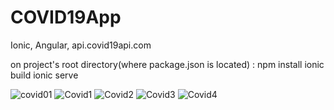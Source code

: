 # COVID19App
Ionic, Angular, api.covid19api.com

on project's root directory(where package.json is located) : 
npm install 
ionic build
ionic serve

![covid01](https://user-images.githubusercontent.com/29349064/79072921-6588e400-7d05-11ea-926a-d32b489eba32.jpg)
![Covid1](https://user-images.githubusercontent.com/29349064/80079828-99200580-8572-11ea-94b2-ac6da63c4122.png)
![Covid2](https://user-images.githubusercontent.com/29349064/80079836-9b825f80-8572-11ea-9987-7f7d9fa49e3f.png)
![Covid3](https://user-images.githubusercontent.com/29349064/80079844-9d4c2300-8572-11ea-8e07-449ac9bcc6e9.png)
![Covid4](https://user-images.githubusercontent.com/29349064/80079850-a0dfaa00-8572-11ea-82ef-1c0f5758a7eb.png)

